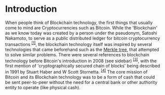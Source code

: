 # Introduction

When people think of Blockchain technology, the first things that usually come to mind are Cryptocurrencies such as Bitcoin. While the 'Blockchain' as we know today was created by a person under the pseudonym, Satoshi Nakamoto, to serve as a public distributed ledger for bitcoin cryptocurrency transactions <sup>[\[1\]](https://www.vice.com/en/article/j5nzx4/what-was-the-first-blockchain)</sup>, the blockchain technology itself was inspired by several technologies that came beforehand such as the [Merkle tree](https://101blockchains.com/merkle-trees/), that attempted to solve similar problems. There were several references to blockchain technology before Bitcoin's introduction in 2008 (see sidebar) <sup>[\[3\]](https://cryptocurrencyworks.com/.res/doc/Bitcoin-SNakamoto-Oct-2008.pdf)</sup>, with the first mention of 'cryptographically secured chain of blocks' being described in 1991 by Stuart Haber and W Scott Stornetta. <sup>[\[4\]](https://www.icaew.com/technical/technology/blockchain-and-cryptoassets/blockchain-articles/what-is-blockchain/history)</sup> The core mission of Bitcoin and its Blockchain technology was to be a form of cash that could be sent peer-to-peer without the need for a central bank or other authority entity to operate (like physical cash).


